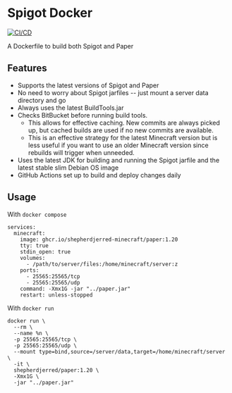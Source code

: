 # Spigot Docker
[![CI/CD](https://github.com/shepherdjerred-minecraft/spigot-docker/actions/workflows/docker-publish.yml/badge.svg)
](https://github.com/shepherdjerred-minecraft/spigot-docker/actions/workflows/docker-publish.yml)

A Dockerfile to build both Spigot and Paper

## Features
* Supports the latest versions of Spigot and Paper
* No need to worry about Spigot jarfiles -- just mount a server data directory and go
* Always uses the latest BuildTools.jar
* Checks BitBucket before running build tools.
  * This allows for effective caching. New commits are always picked up, but cached builds are used if no new commits are available.
  * This is an effective strategy for the latest Minecraft version but is less useful if you want to use an older Minecraft version since rebuilds will trigger when unneeded.
* Uses the latest JDK for building and running the Spigot jarfile and the latest stable slim Debian OS image
* GitHub Actions set up to build and deploy changes daily

## Usage

With `docker compose`

```
services:
  minecraft:
    image: ghcr.io/shepherdjerred-minecraft/paper:1.20
    tty: true
    stdin_open: true
    volumes:
      - /path/to/server/files:/home/minecraft/server:z
    ports:
      - 25565:25565/tcp
      - 25565:25565/udp
    command: -Xmx1G -jar "../paper.jar"
    restart: unless-stopped
```

With `docker run`

```
docker run \
  --rm \
  --name %n \
  -p 25565:25565/tcp \
  -p 25565:25565/udp \
  --mount type=bind,source=/server/data,target=/home/minecraft/server \
  -it \
  shepherdjerred/paper:1.20 \
  -Xmx1G \
  -jar "../paper.jar"
```
